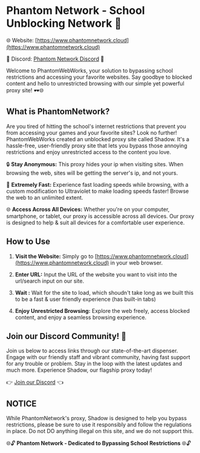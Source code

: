 # **Phantom Network - School Unblocking Network** 🚀

🌐 Website: [https://www.phantomnetwork.cloud](https://www.phantomnetwork.cloud)

📣 Discord: [Phantom Network Discord](https://discord.gg/p9h3dTHAMA) 🎉

Welcome to PhantomWebWorks, your solution to bypassing school restrictions and accessing your favorite websites. Say goodbye to blocked content and hello to unrestricted browsing with our simple yet powerful proxy site! 🕶️🌐

## What is PhantomNetwork?

Are you tired of hitting the school's internet restrictions that prevent you from accessing your games and your favorite sites? Look no further! PhantomWebWorks created an unblocked proxy site called Shadow. It's a hassle-free, user-friendly proxy site that lets you bypass those annoying restrictions and enjoy unrestricted access to the content you love.

🔒 **Stay Anonymous:** This proxy hides your ip when visiting sites. When browsing the web, sites will be getting the server's ip, and not yours. 

🚀 **Extremely Fast:** Experience fast loading speeds while browsing, with a custom modification to Ultraviolet to make loading speeds faster! Browse the web to an unlimited extent.

🌐 **Access Across All Devices:** Whether you're on your computer, smartphone, or tablet, our proxy is accessible across all devices. Our proxy is designed to help & suit all devices for a comfortable user experience.

## How to Use

1. **Visit the Website:** Simply go to [https://www.phantomnetwork.cloud](https://www.phantomnetwork.cloud) in your web browser.

2. **Enter URL:** Input the URL of the website you want to visit into the url/search input on our site.

3. **Wait :** Wait for the site to load, which shoudn't take long as we built this to be a fast & user friendly experience (has built-in tabs)
4. **Enjoy Unrestricted Browsing:** Explore the web freely, access blocked content, and enjoy a seamless browsing experience.

## Join our Discord Community! 🎉

Join us below to access links through our state-of-the-art dispenser. Engage with our friendly staff and vibrant community, having fast support for any trouble or problem. Stay in the loop with the latest updates and much more. Experience Shadow, our flagship proxy today!

👉 [Join our Discord](https://discord.gg/p9h3dTHAMA) 👈

## NOTICE

While PhantomNetwork's proxy, Shadow is designed to help you bypass restrictions, please be sure to use it responsibly and follow the regulations in place. Do not DO anything illegal on this site, and we do not support this.

🌐🔓 **Phantom Network - Dedicated to Bypassing School Restrictions** 🌐🔓
